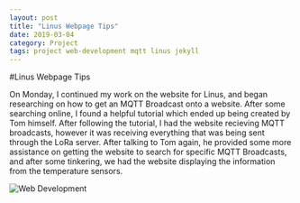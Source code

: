 ```yaml
---
layout: post
title: "Linus Webpage Tips"
date: 2019-03-04
category: Project
tags: project web-development mqtt linus jekyll
---
```


#Linus Webpage Tips

On Monday, I continued my work on the website for Linus, and began researching on how to get an MQTT Broadcast onto a website. After some searching online, I found a helpful
tutorial which ended up being created by Tom himself. After following the tutorial, I had the website recieving MQTT broadcasts, however it was receiving everything that was 
being sent through the LoRa server. After talking to Tom again, he provided some more assistance on getting the website to search for specific MQTT Broadcasts, and after some tinkering,
we had the website displaying the information from the temperature sensors.

![Web Development](https://kammorne.github.io/lagoma1_IN700/img/evidenceWebDev2.jpg)
